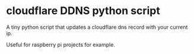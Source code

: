 # cloudflare DDNS python script

A tiny python script that updates a cloudflare dns record with your current ip.

Useful for raspberry pi projects for example.
